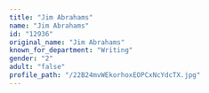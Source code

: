 ```yaml
---
title: "Jim Abrahams"
name: "Jim Abrahams"
id: "12936"
original_name: "Jim Abrahams"
known_for_department: "Writing"
gender: "2"
adult: "false"
profile_path: "/22B24mvWEkorhoxEOPCxNcYdcTX.jpg"
---
```

